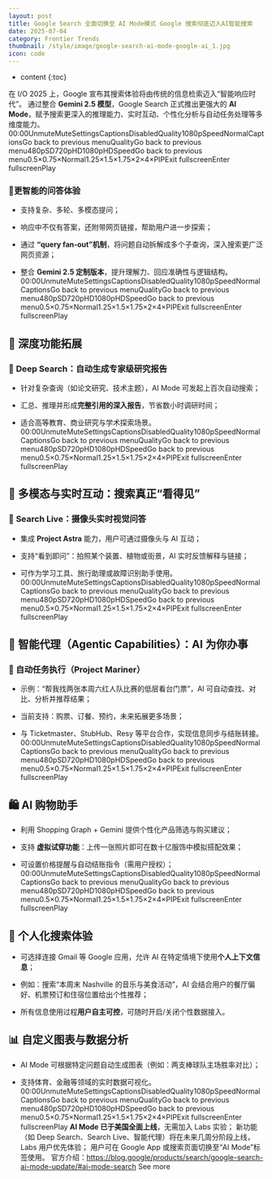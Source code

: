 ```yaml
---
layout: post
title: Google Search 全面切换至 AI Mode模式 Google 搜索彻底迈入AI智能搜索
date: 2025-07-04
category: Frontier Trends
thumbnail: /style/image/google-search-ai-mode-google-ai_1.jpg
icon: code
---
```

* content
{:toc}

在 I/O 2025 上，Google 宣布其搜索体验将由传统的信息检索迈入“智能响应时代”。
通过整合 **Gemini 2.5 模型**，Google Search 正式推出更强大的 **AI Mode**，赋予搜索更深入的推理能力、实时互动、个性化分析与自动任务处理等多维度能力。
00:00UnmuteMuteSettingsCaptionsDisabledQuality1080pSpeedNormalCaptionsGo back to previous menuQualityGo back to previous menu480pSD720pHD1080pHDSpeedGo back to previous menu0.5×0.75×Normal1.25×1.5×1.75×2×4×PIPExit fullscreenEnter fullscreenPlay
### 🧠**更智能的问答体验**

- 支持复杂、多轮、多模态提问；

- 响应中不仅有答案，还附带网页链接，帮助用户进一步探索；

- 通过 **“query fan-out”机制**，将问题自动拆解成多个子查询，深入搜索更广泛网页资源；

- 整合 **Gemini 2.5 定制版本**，提升理解力、回应准确性与逻辑结构。
00:00UnmuteMuteSettingsCaptionsDisabledQuality1080pSpeedNormalCaptionsGo back to previous menuQualityGo back to previous menu480pSD720pHD1080pHDSpeedGo back to previous menu0.5×0.75×Normal1.25×1.5×1.75×2×4×PIPExit fullscreenEnter fullscreenPlay

## 🔬 深度功能拓展

### 🔹 **Deep Search：自动生成专家级研究报告**

- 针对复杂查询（如论文研究、技术主题），AI Mode 可发起上百次自动搜索；

- 汇总、推理并形成**完整引用的深入报告**，节省数小时调研时间；

- 适合高等教育、商业研究与学术探索场景。
00:00UnmuteMuteSettingsCaptionsDisabledQuality1080pSpeedNormalCaptionsGo back to previous menuQualityGo back to previous menu480pSD720pHD1080pHDSpeedGo back to previous menu0.5×0.75×Normal1.25×1.5×1.75×2×4×PIPExit fullscreenEnter fullscreenPlay

## 📸 多模态与实时互动：搜索真正“看得见”

### 🔸 **Search Live：摄像头实时视觉问答**

- 集成 **Project Astra** 能力，用户可通过摄像头与 AI 互动；

- 支持“看到即问”：拍照某个装置、植物或街景，AI 实时反馈解释与链接；

- 可作为学习工具、旅行助理或故障识别助手使用。
00:00UnmuteMuteSettingsCaptionsDisabledQuality1080pSpeedNormalCaptionsGo back to previous menuQualityGo back to previous menu480pSD720pHD1080pHDSpeedGo back to previous menu0.5×0.75×Normal1.25×1.5×1.75×2×4×PIPExit fullscreenEnter fullscreenPlay

## 🤖 智能代理（Agentic Capabilities）：AI 为你办事

### 🔹 自动任务执行（Project Mariner）

- 示例：“帮我找两张本周六红人队比赛的低层看台门票”，AI 可自动查找、对比、分析并推荐结果；

- 当前支持：购票、订餐、预约，未来拓展更多场景；

- 与 Ticketmaster、StubHub、Resy 等平台合作，实现信息同步与结账转接。
00:00UnmuteMuteSettingsCaptionsDisabledQuality1080pSpeedNormalCaptionsGo back to previous menuQualityGo back to previous menu480pSD720pHD1080pHDSpeedGo back to previous menu0.5×0.75×Normal1.25×1.5×1.75×2×4×PIPExit fullscreenEnter fullscreenPlay

## 🛍️ AI 购物助手

- 利用 Shopping Graph + Gemini 提供个性化产品筛选与购买建议；

- 支持 **虚拟试穿功能**：上传一张照片即可在数十亿服饰中模拟搭配效果；

- 可设置价格提醒与自动结账指令（需用户授权）；
00:00UnmuteMuteSettingsCaptionsDisabledQuality1080pSpeedNormalCaptionsGo back to previous menuQualityGo back to previous menu480pSD720pHD1080pHDSpeedGo back to previous menu0.5×0.75×Normal1.25×1.5×1.75×2×4×PIPExit fullscreenEnter fullscreenPlay

## 👤 个人化搜索体验

- 可选择连接 Gmail 等 Google 应用，允许 AI 在特定情境下使用**个人上下文信息**；

- 例如：搜索“本周末 Nashville 的音乐与美食活动”，AI 会结合用户的餐厅偏好、机票预订和住宿位置给出个性推荐；

- 所有信息使用过程**用户自主可控**，可随时开启/关闭个性数据接入。

## 📊 自定义图表与数据分析

- AI Mode 可根据特定问题自动生成图表（例如：两支棒球队主场胜率对比）；

- 支持体育、金融等领域的实时数据可视化。
00:00UnmuteMuteSettingsCaptionsDisabledQuality1080pSpeedNormalCaptionsGo back to previous menuQualityGo back to previous menu480pSD720pHD1080pHDSpeedGo back to previous menu0.5×0.75×Normal1.25×1.5×1.75×2×4×PIPExit fullscreenEnter fullscreenPlay
**AI Mode 已于美国全面上线**，无需加入 Labs 实验；
新功能（如 Deep Search、Search Live、智能代理）将在未来几周分阶段上线，Labs 用户优先体验；
用户可在 Google App 或搜索页面切换至“AI Mode”标签使用。
官方介绍：https://blog.google/products/search/google-search-ai-mode-update/#ai-mode-search
See more